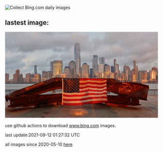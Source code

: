 ![Collect Bing.com daily images](https://github.com/counter2015/bing-daily-images/workflows/Collect%20Bing.com%20daily%20images/badge.svg)
## lastest image:
![](images/TwistedSteel.jpg)

use github actions to download www.bing.com images.

last update:2021-09-12 01:27:32 UTC

all images since 2020-05-10 [here](https://github.com/counter2015/bing-daily-images/tree/master/images) 
